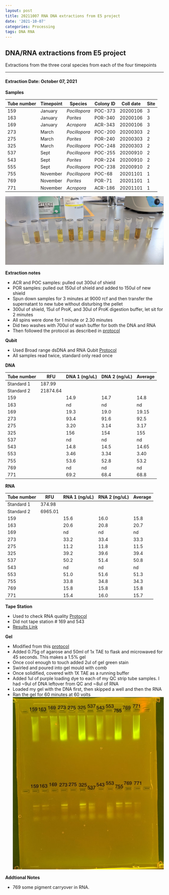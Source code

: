 ```yaml
---
layout: post
title: 20211007 RNA DNA extractions from E5 project
date: '2021-10-07'
categories: Processing
tags: DNA RNA
---
```


## DNA/RNA extractions from E5 project

Extractions from the three coral species from each of the four timepoints

---

#### Extraction Date: October 07, 2021 
**Samples**

| Tube number 	| Timepoint	   	| Species	    | Colony ID 	| Coll date		| Site       	|
|-------------	|------------	|-------------	|-------------	|-------------	|-------------	|
| 159		 	| January	 	| *Pocillopora*	| POC-373      	| 20200106   	| 3				|
| 163			| January	 	| *Porites*		| POR-340	    | 20200106		| 3				|
| 169		 	| January	  	| *Acropora*	| ACR-343    	| 20200106  	| 3				|
| 273		 	| March		 	| *Pocillopora*	| POC-200     	| 20200303   	| 2				|
| 275			| March 		| *Porites*		| POR-240	    | 20200303		| 2				|
| 325		 	| March	  		| *Pocillopora*	| POC-248    	| 20200303  	| 2				|
| 537		 	| Sept		 	| *Pocillopora*	| POC-255     	| 20200910   	| 2				|
| 543			| Sept	 		| *Porites*		| POR-224	    | 20200910		| 2				|
| 555		 	| Sept		  	| *Pocillopora*	| POC-238     	| 20200910  	| 2				|
| 755		 	| November	 	| *Pocillopora*	| POC-68	   	| 20201101   	| 1				|
| 769			| November	 	| *Porites*		| POR-71	    | 20201101		| 1				|
| 771		 	| November	  	| *Acropora*	| ACR-186    	| 20201101  	| 1				|


![20211007_samples.jpg](https://github.com/Kterpis/Putnam_Lab_Notebook/blob/master/images/samples/20211007_samples.jpg?raw=true)


**Extraction notes**
 - ACR and POC samples: pulled out 300ul of shield
 - POR samples: pulled out 150ul of shield and added to 150ul of new shield 
 - Spun down samples for 3 minutes at 9000 rcf and then transfer the supernatant to new tube without disturbing the pellet
 - 300ul of shield, 15ul of ProK, and 30ul of ProK digestion buffer, let sit for 2 minutes
 - All spins were done for 1 minute or 2.30 minutes
 - Did two washes with 700ul of wash buffer for both the DNA and RNA
 - Then followed the protocol as described in [protocol](https://github.com/emmastrand/EmmaStrand_Notebook/blob/master/_posts/2019-05-31-Zymo-Duet-RNA-DNA-Extraction-Protocol.md)


**Qubit**
 - Used Broad range dsDNA and RNA Qubit [Protocol](https://meschedl.github.io/MESPutnam_Open_Lab_Notebook/Qubit-Protocol/)
 - All samples read twice, standard only read once
 
**DNA**

| Tube number 	| RFU		   	| DNA 1 (ng/uL) | DNA 2 (ng/uL) | Average     	|
|-------------	|------------	|-------------	|-------------	|-------------	|
| Standard 1  	| 187.99	 	| 		      	| 		      	|	         	|
| Standard 2 	| 21874.64	 	| 		    	| 		    	| 	        	|
| 159		 	|		     	| 14.9	     	| 14.7	     	| 14.8        	|
| 163		 	| 			   	| nd  	    	| nd        	| nd			|
| 169		  	|		     	| 19.3 	      	| 19.0        	| 19.15        	|
| 273		 	| 			   	| 93.4        	| 91.6        	| 92.5      	|
| 275		  	|		     	| 3.20      	| 3.14         	| 3.17        	|
| 325		 	| 			   	| 156       	| 154	      	| 155       	|
| 537		  	|		     	| nd	       	| nd        	| nd        	|
| 543		 	| 			   	| 14.8       	| 14.5         	| 14.65       	|
| 553		  	|		     	| 3.46  	    | 3.34         	| 3.40        	|
| 755		 	| 			   	| 53.6        	| 52.8         	| 53.2        	|
| 769		  	|		     	| nd        	| nd        	| nd        	|
| 771		 	| 			   	| 69.2        	| 68.4         	| 68.8        	|


**RNA**


| Tube number 	| RFU		   	| RNA 1 (ng/uL) | RNA 2 (ng/uL) | Average     	|
|-------------	|------------	|-------------	|-------------	|-------------	|
| Standard 1  	| 374.98	 	| 		      	| 		      	|	         	|
| Standard 2 	| 6965.01	 	| 		    	| 		    	| 	        	|
| 159		 	|		     	| 15.6	     	| 16.0	     	| 15.8        	|
| 163		 	| 			   	| 20.6      	| 20.8        	| 20.7			|
| 169		  	|		     	| nd 	      	| nd        	| nd        	|
| 273		 	| 			   	| 33.2        	| 33.4        	| 33.3      	|
| 275		  	|		     	| 11.2      	| 11.8         	| 11.5        	|
| 325		 	| 			   	| 39.2       	| 39.6      	| 39.4       	|
| 537		  	|		     	| 50.2	       	| 51.4        	| 50.8        	|
| 543		 	| 			   	| nd	       	| nd         	| nd	       	|
| 553		  	|		     	| 51.0  	    | 51.6         	| 51.3       	|
| 755		 	| 			   	| 33.8        	| 34.8         	| 34.3        	|
| 769		  	|		     	| 15.8      	| 15.8      	| 15.8       	|
| 771		 	| 			   	| 15.4        	| 16.0         	| 15.7        	|


**Tape Station**
 - Used to check RNA quality [Protocol](https://meschedl.github.io/MESPutnam_Open_Lab_Notebook/RNA-TapeStation-Protocol/) 
 - Did not tape station # 169 and 543
 - [Results Link](https://github.com/Kterpis/Putnam_Lab_Notebook/blob/5792f99f66acab403cb94a8841567e88690658cc/images/tape_station/2021-10-07%20-%2015.02.28.pdf)

**Gel**
 - Modified from this [protocol](https://meschedl.github.io/MESPutnam_Open_Lab_Notebook/Gel-Protocol/)
 - Added 0.75g of agarose and 50ml of 1x TAE to flask and microwaved for 45 seconds. This makes a 1.5% gel
 - Once cool enough to touch added 2ul of gel green stain
 - Swirled and poured into gel mould with comb
 - Once solidified, covered with 1X TAE as a running buffer
 - Added 1ul of purple loading dye to each of my QC strip tube samples. I had ~9ul of DNA leftover from QC and ~8ul of RNA
 - Loaded my gel with the DNA first, then skipped a well and then the RNA
 - Ran the gel for 60 minutes at 60 volts
 ![2021007_gel.jpg](https://github.com/Kterpis/Putnam_Lab_Notebook/blob/master/images/gels/20211007_gel.jpg?raw=true)
 
 **Addtional Notes**
  - 769 some pigment carryover in RNA.

